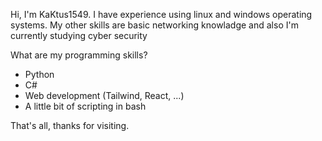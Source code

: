 Hi, I'm KaKtus1549. I have experience using linux and windows operating systems. My other skills are basic networking knowladge and also I'm currently studying cyber security

What are my programming skills?

+ Python
+ C#
+ Web development (Tailwind, React, ...)
+ A little bit of scripting in bash

That's all, thanks for visiting.
